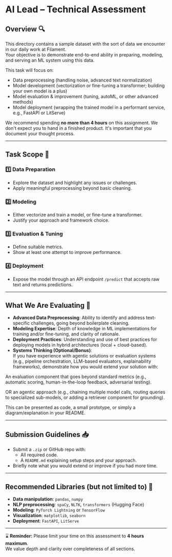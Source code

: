 # AI Lead – Technical Assessment

## Overview :mag:
This directory contains a sample dataset with the sort of data we encounter in our daily work at Filament.  
Your objective is to demonstrate end-to-end ability in preparing, modeling, and serving an ML system using this data.  

This task will focus on:
- Data preprocessing (handling noise, advanced text normalization)  
- Model development (vectorization or fine-tuning a transformer; building your own model is a plus)  
- Model evaluation & improvement (tuning, autoML, or other advanced methods)  
- Model deployment (wrapping the trained model in a performant service, e.g., FastAPI or LitServe)  

We recommend spending **no more than 4 hours** on this assignment. We don't expect you to hand in a finished product.
It's important that you document your thought process.

---

## Task Scope :book:

### 1️⃣ Data Preparation
- Explore the dataset and highlight any issues or challenges.  
- Apply meaningful preprocessing beyond basic cleaning.  

### 2️⃣ Modeling
- Either vectorize and train a model, or fine-tune a transformer.  
- Justify your approach and framework choice.  

### 3️⃣ Evaluation & Tuning
- Define suitable metrics.  
- Show at least one attempt to improve performance.  

### 4️⃣ Deployment
- Expose the model through an API endpoint `/predict` that accepts raw text and returns predictions.  

---

## What We Are Evaluating :microscope:
- **Advanced Data Preprocessing**: Ability to identify and address text-specific challenges, going beyond boilerplate cleaning.  
- **Modeling Expertise**: Depth of knowledge in ML implementations for training and/or fine-tuning, and clarity of rationale.  
- **Deployment Practices**: Understanding and use of best practices for deploying models in hybrid architectures (local + cloud-based).  
- **Systems Thinking (Optional/Bonus)**:  
If you have experience with agentic solutions or evaluation systems (e.g., pipeline orchestration, LLM-based evaluators, explainability frameworks), demonstrate how you would extend your solution with:

An evaluation component that goes beyond standard metrics (e.g., automatic scoring, human-in-the-loop feedback, adversarial testing).

OR an agentic approach (e.g., chaining multiple model calls, routing queries to specialized sub-models, or adding a retriever component for grounding).

This can be presented as code, a small prototype, or simply a diagram/explanation in your README. 

---

## Submission Guidelines :inbox_tray:
- Submit a `.zip` or GitHub repo with:  
  - All required code.  
  - A `README.md` explaining setup steps and your approach.  
- Briefly note what you would extend or improve if you had more time.  

---

## Recommended Libraries (but not limited to) :toolbox:
- **Data manipulation**: `pandas`, `numpy`  
- **NLP preprocessing**: `spaCy`, `NLTK`, `transformers` (Hugging Face)  
- **Modeling**: `PyTorch Lightning` or `TensorFlow`  
- **Visualization**: `matplotlib`, `seaborn`  
- **Deployment**: `FastAPI`, `LitServe`  

---

⌛ **Reminder:** Please limit your time on this assessment to **4 hours maximum**.  
We value depth and clarity over completeness of all sections.